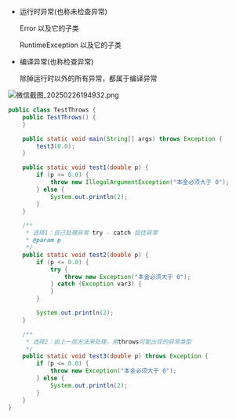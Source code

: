 - 运行时异常(也称未检查异常)

  Error 以及它的子类

  RuntimeException 以及它的子类

- 编译异常(也称检查异常)

  除掉运行时以外的所有异常，都属于编译异常

![微信截图_20250226194932.png](https://cdn.jsdelivr.net/gh/hoo01/image_auto/%E5%BE%AE%E4%BF%A1%E6%88%AA%E5%9B%BE_20250226194932.png)

```java
public class TestThrows {
    public TestThrows() {
    }

    public static void main(String[] args) throws Exception {
        test3(0.0);
    }

    public static void test1(double p) {
        if (p <= 0.0) {
            throw new IllegalArgumentException("本金必须大于 0");
        } else {
            System.out.println(2);
        }
    }

    /**
     * 选择1：自己处理异常 try - catch 捉住异常
     * @param p
     */
    public static void test2(double p) {
        if (p <= 0.0) {
            try {
                throw new Exception("本金必须大于 0");
            } catch (Exception var3) {
            }
        }

        System.out.println(2);
    }

    /**
     * 选择2：由上一层方法来处理，用throws可能出现的异常类型
     */
    public static void test3(double p) throws Exception {
        if (p <= 0.0) {
            throw new Exception("本金必须大于 0");
        } else {
            System.out.println(2);
        }
    }
}
```